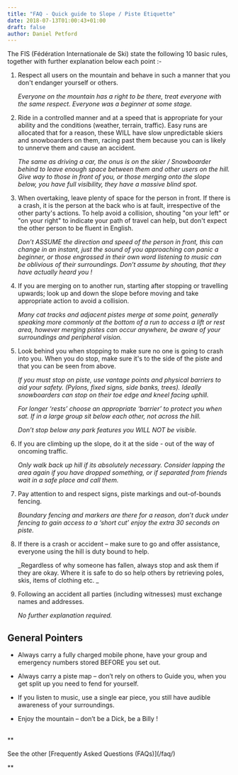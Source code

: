 ```yaml
---
title: "FAQ - Quick guide to Slope / Piste Etiquette"
date: 2018-07-13T01:00:43+01:00
draft: false
author: Daniel Petford
---
```


The FIS (Fédération Internationale de Ski) state the following 10 basic rules, together with further explanation below each point :-

1. Respect all users on the mountain and behave in such a manner that you don't endanger yourself or others.

    _Everyone on the mountain has a right to be there, treat everyone with the same respect. Everyone was a beginner at some stage._

2. Ride in a controlled manner and at a speed that is appropriate for your ability and the conditions (weather, terrain, traffic).
Easy runs are allocated that for a reason, these WILL have slow unpredictable skiers and snowboarders on them, racing past them because you can is likely to unnerve them and cause an accident.

    _The same as driving a car, the onus is on the skier / Snowboarder behind to leave enough space between them and other users on the hill.
Give way to those in front of you, or those merging onto the slope below, you have full visibility, they have a massive blind spot._

4. When overtaking, leave plenty of space for the person in front. If there is a crash, it is the person at the back who is at fault, irrespective of the other party's actions. To help avoid a collision, shouting "on your left" or "on your right" to indicate your path of travel can help, but don't expect the other person to be fluent in English.

    _Don’t ASSUME the direction and speed of the person in front, this can change in an instant, just the sound of you approaching can panic a beginner, or those engrossed in their own word listening to music can be oblivious of their surroundings. Don’t assume by shouting, that they have actually heard you !_

5. If you are merging on to another run, starting after stopping or travelling upwards; look up and down the slope before moving and take appropriate action to avoid a collision.

    _Many cat tracks and adjacent pistes merge at some point, generally speaking more commonly at the bottom of a run to access a lift or rest area, however merging pistes can occur anywhere, be aware of your surroundings and peripheral vision._

6. Look behind you when stopping to make sure no one is going to crash into you. When you do stop, make sure it's to the side of the piste and that you can be seen from above. 

    _If you must stop on piste, use vantage points and physical barriers to aid your safety. (Pylons, fixed signs, side banks, trees). Ideally snowboarders can stop on their toe edge and kneel facing uphill._

    _For longer ‘rests’ choose an appropriate ‘barrier’ to protect you when sat. If in a large group sit below each other, not across the hill._

    _Don’t stop below any park features you WILL NOT be visible._

7. If you are climbing up the slope, do it at the side - out of the way of oncoming traffic.

    _Only walk back up hill if its absolutely necessary. Consider lapping the area again if you have dropped something, or if separated from friends wait in a safe place and call them._

8. Pay attention to and respect signs, piste markings and out-of-bounds fencing. 

    _Boundary fencing and markers are there for a reason, don’t duck under fencing to gain access to a ‘short cut’ enjoy the extra 30 seconds on piste._

9. If there is a crash or accident – make sure to go and offer assistance, everyone using the hill is duty bound to help.

    _Regardless of why someone has fallen, always stop and ask them if they are okay. Where it is safe to do so help others by retrieving poles, skis, items of clothing etc. _

10. Following an accident all parties (including witnesses) must exchange names and addresses.

    _No further explanation required._


## General Pointers ##

  * Always carry a fully charged mobile phone, have your group and emergency numbers stored BEFORE you set out.

  * Always carry a piste map – don’t rely on others to Guide you, when you get split up you need to fend for yourself.

  * If you listen to music, use a single ear piece, you still have audible awareness of your surroundings.

  * Enjoy the mountain – don’t be a Dick, be a Billy !


<br>
**<p class="text-center">See the other [Frequently Asked Questions (FAQs)](/faq/)</p>**